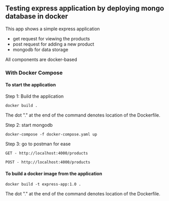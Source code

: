 ## Testing express application by deploying mongo database in docker
This app shows a simple express application
- get request for viewing the products
- post request for adding a new product
- mongodb for data storage 

All components are docker-based
### With Docker Compose

#### To start the application

Step 1: Build the application 

    docker build .

The dot "." at the end of the command denotes location of the Dockerfile.

Step 2: start mongodb

    docker-compose -f docker-compose.yaml up

Step 3: go to postman for ease

    GET - http://localhost:4000/products
    
    POST - http://localhost:4000/products

#### To build a docker image from the application

    docker build -t express-app:1.0 .  

The dot "." at the end of the command denotes location of the Dockerfile.
